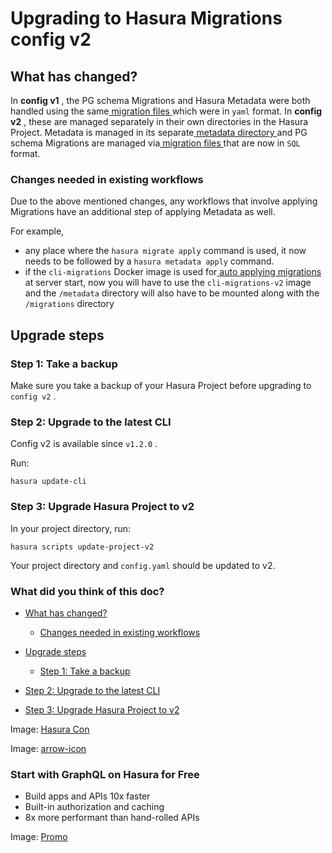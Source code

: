 # Upgrading to Hasura Migrations config v2

## What has changed?​

In **config v1** , the PG schema Migrations and Hasura Metadata were both
handled using the same[ migration files ](https://hasura.io/docs/latest/migrations-metadata-seeds/legacy-configs/config-v1/reference/migration-file-format/)which were in `yaml` format. In **config v2** , these are managed
separately in their own directories in the Hasura Project. Metadata is
managed in its separate[ metadata directory ](https://hasura.io/docs/latest/migrations-metadata-seeds/legacy-configs/config-v2/reference/metadata-format/)and PG
schema Migrations are managed via[ migration files ](https://hasura.io/docs/latest/migrations-metadata-seeds/legacy-configs/config-v2/reference/migration-file-format/)that are now in `SQL` format.

### Changes needed in existing workflows​

Due to the above mentioned changes, any workflows that involve applying
Migrations have an additional step of applying Metadata as well.

For example,

- any place where the `hasura migrate apply` command is used, it now
needs to be followed by a `hasura metadata apply` command.
- if the `cli-migrations` Docker image is used for[ auto applying migrations ](https://hasura.io/docs/latest/migrations-metadata-seeds/auto-apply-migrations/)at server start,
now you will have to use the `cli-migrations-v2` image and the `/metadata` directory will also have to be mounted along with the `/migrations` directory


## Upgrade steps​

### Step 1: Take a backup​

Make sure you take a backup of your Hasura Project before upgrading to `config v2` .

### Step 2: Upgrade to the latest CLI​

Config v2 is available since `v1.2.0` .

Run:

`hasura update-cli`

### Step 3: Upgrade Hasura Project to v2​

In your project directory, run:

`hasura scripts update-project-v2`

Your project directory and `config.yaml` should be updated to v2.

### What did you think of this doc?

- [ What has changed? ](https://hasura.io/docs/latest/migrations-metadata-seeds/legacy-configs/config-v2/upgrade-v2/#what-has-changed)
    - [ Changes needed in existing workflows ](https://hasura.io/docs/latest/migrations-metadata-seeds/legacy-configs/config-v2/upgrade-v2/#changes-needed-in-existing-workflows)
- [ Upgrade steps ](https://hasura.io/docs/latest/migrations-metadata-seeds/legacy-configs/config-v2/upgrade-v2/#upgrade-steps)
    - [ Step 1: Take a backup ](https://hasura.io/docs/latest/migrations-metadata-seeds/legacy-configs/config-v2/upgrade-v2/#step-1-take-a-backup)

- [ Step 2: Upgrade to the latest CLI ](https://hasura.io/docs/latest/migrations-metadata-seeds/legacy-configs/config-v2/upgrade-v2/#step-2-upgrade-to-the-latest-cli)

- [ Step 3: Upgrade Hasura Project to v2 ](https://hasura.io/docs/latest/migrations-metadata-seeds/legacy-configs/config-v2/upgrade-v2/#step-3-upgrade-hasura-project-to-v2)


Image: [ Hasura Con ](https://res.cloudinary.com/dh8fp23nd/image/upload/v1686154570/hasura-con-2023/has-con-light-date_r2a2ud.png)

Image: [ arrow-icon ](https://res.cloudinary.com/dh8fp23nd/image/upload/v1683723549/main-web/chevron-right_ldbi7d.png)

### Start with GraphQL on Hasura for Free

- Build apps and APIs 10x faster
- Built-in authorization and caching
- 8x more performant than hand-rolled APIs


Image: [ Promo ](https://hasura.io/docs/assets/images/hasura-free-ff60e409244e0ea12b5a3045d1a9096b.png)